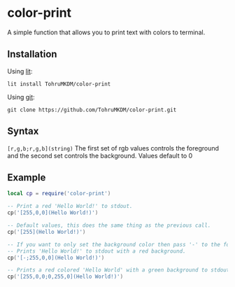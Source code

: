 # color-print
A simple function that allows you to print text with colors to terminal.
## Installation
Using [lit](https://luvit.io/lit.html):
```
lit install TohruMKDM/color-print
```
Using [git](https://git-scm.com/):
```
git clone https://github.com/TohruMKDM/color-print.git
```
## Syntax
`[r,g,b;r,g,b](string)`
The first set of rgb values controls the foreground and the second set controls the background.
Values default to 0
## Example
```lua
local cp = require('color-print')

-- Print a red 'Hello World!' to stdout.
cp('[255,0,0](Hello World!)')

-- Default values, this does the same thing as the previous call.
cp('[255](Hello World!)')

-- If you want to only set the background color then pass '-' to the foreground.
-- Prints 'Hello World!' to stdout with a red background.
cp('[-;255,0,0](Hello World!)')

-- Prints a red colored 'Hello World' with a green background to stdout.
cp('[255,0,0;0,255,0](Hello World!)')
```
